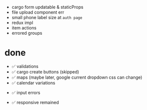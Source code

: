 - cargo form updatable & staticProps
- file upload component err
- small phone label size at `auth page`
- redux impl
- item actions
-  errored groups

# done 
- ✅ validations
- ✅ cargo create buttons (skipped)
- ✅ maps (maybe later, google current dropdown css can change)
- ✅ calendar variations
+ ✅ input errors 
- ✅ responsive remained